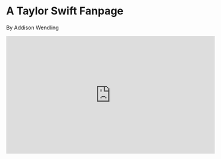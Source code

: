 # A Taylor Swift Fanpage
By Addison Wendling
<iframe width="560" height="315" src="https://www.youtube.com/embed/tollGa3S0o8" title="YouTube video player" frameborder="0" allow="accelerometer; autoplay; clipboard-write; encrypted-media; gyroscope; picture-in-picture; web-share" allowfullscreen></iframe>
